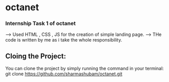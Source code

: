 # octanet
### Internship Task 1 of octanet

--> Used HTML , CSS , JS for the creation of simple landing page.
--> THe code is written by me as i take the whole responsibility.

## Cloing the Project:
You can clone the project by simply running the command in your terminal:
git clone https://github.com/sharmashubam/octanet.git
